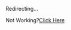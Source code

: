 <meta http-equiv="refresh" content="2; URL=https://ljr0321.github.io/home" />
<body>
  <p>Redirecting...</p>
  Not Working?<a href="https://ljr0321.github.io/home">Click Here</a></p>
</body>

